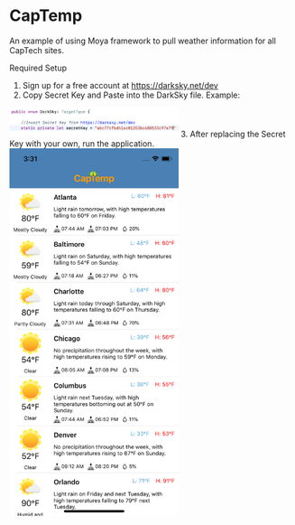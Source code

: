 # CapTemp
An example of using Moya framework to pull weather information for all CapTech sites.

Required Setup
1. Sign up for a free account at https://darksky.net/dev
2. Copy Secret Key and Paste into the DarkSky file. 
Example:
<img src="https://github.com/CapTechMobile/CapTemp/blob/master/secretKeyExample.png" width="300">
3. After replacing the Secret Key with your own, run the application.


<img src="https://github.com/CapTechMobile/CapTemp/blob/master/CapTemp.png" width="300">
